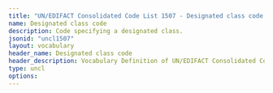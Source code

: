 ```yaml
---
title: "UN/EDIFACT Consolidated Code List 1507 - Designated class code (20B) JSON-LD Vocabulary"
name: Designated class code
description: Code specifying a designated class.
jsonid: "uncl1507"
layout: vocabulary
header_name: Designated class code
header_description: Vocabulary Definition of UN/EDIFACT Consolidated Code List 1507 - Designated class code (20B) semantics in HTML format. JSON-LD format is available at [uncl1507.jsonld](/vocabulary/uncl1507.jsonld)
type: uncl
options:
---
```


